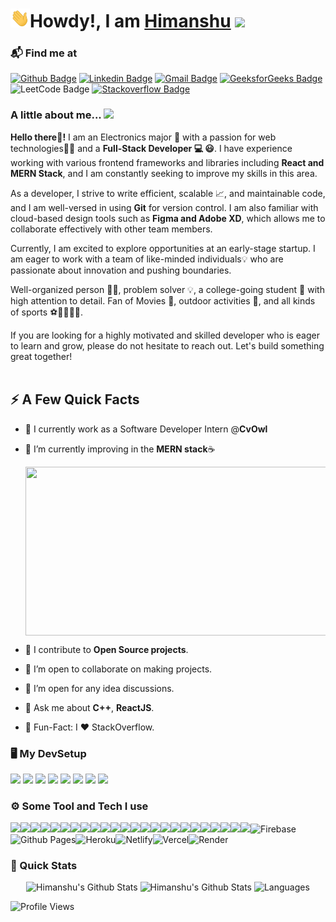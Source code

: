 
<h1> <img src="https://raw.githubusercontent.com/ABSphreak/ABSphreak/master/gifs/Hi.gif" height="30px">Howdy!, I am <a href="https://github.com/Himanshu-370">Himanshu</a> <img height="30px" src="https://emojis.slackmojis.com/emojis/images/1531849430/4246/blob-sunglasses.gif?1531849430"></h1>
</h1>

### 📬 Find me at

[![Github Badge](https://img.shields.io/badge/GitHub-100000?style=for-the-badge&logo=github&logoColor=white)](https://github.com/Himanshu-370)
[![Linkedin Badge](https://img.shields.io/badge/LinkedIn-0077B5?style=for-the-badge&logo=linkedin&logoColor=white)](https://www.linkedin.com/in/himanshu-singh-85454b160/)
[![Gmail Badge](https://img.shields.io/badge/Gmail-D14836?style=for-the-badge&logo=gmail&logoColor=white)](mailto:himanshuich20@gmail.com)
[![GeeksforGeeks Badge](https://img.shields.io/badge/GeeksforGeeks-298D46?style=for-the-badge&logo=geeksforgeeks&logoColor=white)](https://auth.geeksforgeeks.org/user/himanshuich20/profile)
![LeetCode Badge](https://img.shields.io/badge/LeetCode-000000?style=for-the-badge&logo=LeetCode&logoColor=#d16c06)
[![Stackoverflow Badge](https://img.shields.io/badge/Stack_Overflow-FE7A16?style=for-the-badge&logo=stack-overflow&logoColor=white)](https://stackoverflow.com/users/19116823/himanshu-singh)

### A little about me... <img src="https://media.giphy.com/media/VgCDAzcKvsR6OM0uWg/giphy.gif" width="50">

**Hello there👋!** I am an Electronics major 📖 with a passion for web technologies🧑‍💻 and a **Full-Stack Developer 💻 😃**. I have experience working with various frontend frameworks and libraries including **React and MERN Stack**, and I am constantly seeking to improve my skills in this area.

As a developer, I strive to write efficient, scalable 📈, and maintainable code, and I am well-versed in using **Git** for version control. I am also familiar with cloud-based design tools such as **Figma and Adobe XD**, which allows me to collaborate effectively with other team members.

Currently, I am excited to explore opportunities at an early-stage startup. I am eager to work with a team of like-minded individuals💡 who are passionate about innovation and pushing boundaries.

Well-organized person 👨‍💼, problem solver 💡, a college-going student 🏫 with high attention to detail. Fan of Movies 🍿, outdoor activities 👟, and all kinds of sports ⚽🏏🏓🏊‍♂️.

If you are looking for a highly motivated and skilled developer who is eager to learn and grow, please do not hesitate to reach out. Let's build something great together!
<br/><br/>

## ⚡️ A Few Quick Facts

- 🔭 I currently work as a Software Developer Intern @**CvOwl**
- 🌱 I’m currently improving in the **MERN stack**☕

  <img width="490" height="270" src="https://media.giphy.com/media/toXKzaJP3WIgM/giphy.gif" align=center>

- 📝 I contribute to **Open Source projects**.
- 👯 I’m open to collaborate on making projects.
- 🤔 I’m open for any idea discussions.
- 💬 Ask me about **C++**, **ReactJS**.
- 🎉 Fun-Fact: I ❤️ StackOverflow.

### 🖥️ My DevSetup

<img src="https://img.shields.io/badge/Intel%20Core_i5_10th-0071C5?style=for-the-badge&logo=intel&logoColor=white"> <img src="https://img.shields.io/badge/NVIDIA-GTX1650-76B900?style=for-the-badge&logo=nvidia&logoColor=white"> <img src="https://img.shields.io/badge/windows%20terminal-4D4D4D?style=for-the-badge&logo=windows%20terminal&logoColor=white"> <img src="https://img.shields.io/badge/Windows-0078D6?style=for-the-badge&logo=windows&logoColor=white"> <img src="https://img.shields.io/badge/Spotify-1ED760?&style=for-the-badge&logo=spotify&logoColor=white"> <img src="https://img.shields.io/badge/Google_chrome-4285F4?style=for-the-badge&logo=Google-chrome&logoColor=white"> <img src="https://img.shields.io/badge/YouTube-FF0000?style=for-the-badge&logo=youtube&logoColor=white"> <img src="https://img.shields.io/badge/VSCode-0078D4?style=for-the-badge&logo=visual%20studio%20code&logoColor=white">


### ⚙️ Some Tool and Tech I use

<img height="30" src="https://img.shields.io/badge/C%2B%2B-00599C?style=for-the-badge&logo=c%2B%2B&logoColor=white"><img height="30" src="https://img.shields.io/badge/c-%2300599C.svg?style=for-the-badge&logo=c&logoColor=white"><img height="30" src="https://img.shields.io/badge/HTML5-E34F26?style=for-the-badge&logo=html5&logoColor=white"><img height="30" src="https://img.shields.io/badge/CSS3-1572B6?style=for-the-badge&logo=css3&logoColor=white"><img height="30" src="https://img.shields.io/badge/JavaScript-323330?style=for-the-badge&logo=javascript&logoColor=F7DF1E"><img height="30" src="https://img.shields.io/badge/React-20232A?style=for-the-badge&logo=react&logoColor=61DAFB"><img height="30" src="https://img.shields.io/badge/React_Router-CA4245?style=for-the-badge&logo=react-router&logoColor=white"><img height="30" src="https://img.shields.io/badge/vite-%23646CFF.svg?style=for-the-badge&logo=vite&logoColor=white"><img height="30" src="https://img.shields.io/badge/Next-black?style=for-the-badge&logo=next.js&logoColor=white"><img height="30" src="https://img.shields.io/badge/Node.js-339933?style=for-the-badge&logo=nodedotjs&logoColor=white"><img height="30" src="https://img.shields.io/badge/NODEMON-%23323330.svg?style=for-the-badge&logo=nodemon&logoColor=%BBDEAD"><img height="30" src="https://img.shields.io/badge/express.js-%23404d59.svg?style=for-the-badge&logo=express&logoColor=%2361DAFB"><img height="30" src="https://img.shields.io/badge/NPM-%23CB3837.svg?style=for-the-badge&logo=npm&logoColor=white"><img height="30" src="https://img.shields.io/badge/MongoDB-4EA94B?style=for-the-badge&logo=mongodb&logoColor=white"><img height="30" src="https://img.shields.io/badge/Bootstrap-563D7C?style=for-the-badge&logo=bootstrap&logoColor=white"><img height="30" src="https://img.shields.io/badge/tailwindcss-%2338B2AC.svg?style=for-the-badge&logo=tailwind-css&logoColor=white"><img height="30" src="https://img.shields.io/badge/Material%20UI-007FFF?style=for-the-badge&logo=mui&logoColor=white"><img height="30" src="https://img.shields.io/badge/-AntDesign-%230170FE?style=for-the-badge&logo=ant-design&logoColor=white"><img height="30" src="https://img.shields.io/badge/chart.js-F5788D.svg?style=for-the-badge&logo=chart.js&logoColor=white"><img height="30" src="https://img.shields.io/badge/green%20sock-88CE02?style=for-the-badge&logo=greensock&logoColor=white"><img height="30" src="https://img.shields.io/badge/JWT-black?style=for-the-badge&logo=JSON%20web%20tokens"><img height="30" src="https://img.shields.io/badge/git-%23F05033.svg?style=for-the-badge&logo=git&logoColor=white"><img height="30" src="https://img.shields.io/badge/GitHub-100000?style=for-the-badge&logo=github&logoColor=white"><img height="30" src="https://img.shields.io/badge/GitLab-330F63?style=for-the-badge&logo=gitlab&logoColor=white">![Firebase](https://img.shields.io/badge/firebase-%23039BE5.svg?style=for-the-badge&logo=firebase)![Github Pages](https://img.shields.io/badge/github%20pages-121013?style=for-the-badge&logo=github&logoColor=white)![Heroku](https://img.shields.io/badge/heroku-%23430098.svg?style=for-the-badge&logo=heroku&logoColor=white)![Netlify](https://img.shields.io/badge/netlify-%23000000.svg?style=for-the-badge&logo=netlify&logoColor=#00C7B7)![Vercel](https://img.shields.io/badge/vercel-%23000000.svg?style=for-the-badge&logo=vercel&logoColor=white)![Render](https://img.shields.io/badge/Render-%46E3B7.svg?style=for-the-badge&logo=render&logoColor=white)

### 🚀 Quick Stats

<p align="center">
<img width="450"  src="https://github-readme-stats.vercel.app/api?username=Himanshu-370" alt="Himanshu's Github Stats" />

<img width="450"  src="https://github-readme-streak-stats.herokuapp.com/?user=Himanshu-370" alt="Himanshu's Github Stats" />

<img width="450"  src="https://github-readme-stats.vercel.app/api/top-langs/?username=Himanshu-370&layout=compact" alt="Languages" />

</p>

![Profile Views](https://komarev.com/ghpvc/?username=Himanshu-370)
